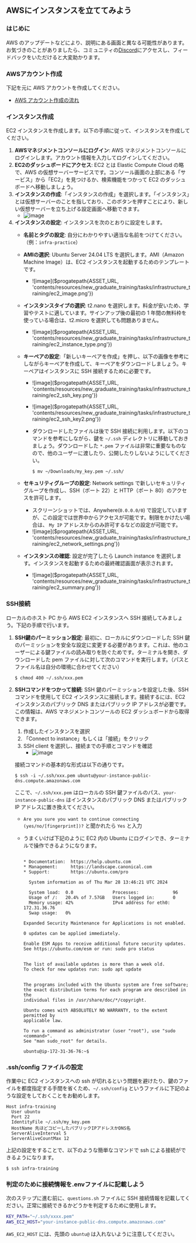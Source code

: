 ## AWSにインスタンスを立ててみよう

### はじめに

AWS のアップデートなどにより、説明にある画面と異なる可能性があります。お気づきのことがありましたら、コミュニティの[Discord](https://discord.com/invite/pK7KVFefCA)にアクセスし、フィードバックをいただけると大変助かります。

### AWSアカウント作成

下記を元に AWS アカウントを作成してください。

- [AWS アカウント作成の流れ](https://aws.amazon.com/jp/register-flow/)

### インスタンス作成

EC2 インスタンスを作成します。以下の手順に従って、インスタンスを作成してください。

1. **AWSマネジメントコンソールにログイン**: AWS マネジメントコンソールにログインします。アカウント情報を入力してログインしてください。
2. **EC2のダッシュボードにアクセス**: EC2 とは Elastic Compute Cloud の略で、AWS の仮想サーバーサービスです。コンソール画面の上部にある「サービス」から「EC2」を見つけるか、検索機能をつかって EC2 のダッシュボードへ移動しましょう。
3. **インスタンスの作成**:「インスタンスの作成」を選択します。「インスタンス」とは仮想サーバーのことを指しており、このボタンを押すことにより、新しい仮想サーバーを立ち上げる設定画面へ移動できます。
   - ![image](https://storage.googleapis.com/zenn-user-upload/cb295726ca6f-20240328.png)
4. **インスタンスの設定**: インスタンスを次のとおりに設定をします。
   - **名前とタグの設定**: 自分にわかりやすい適当な名前をつけてください。（例：`infra-practice`）
   - **AMIの選択**: Ubuntu Server 24.04 LTS を選択します。AMI（Amazon Machine Image）は、EC2 インスタンスを起動するためのテンプレートです。
     - ![image]($progatepath{ASSET_URL, 'contents/resources/new_graduate_training/tasks/infrastructure_training/ec2_image.png'})
   - **インスタンスタイプの選択**: t2.nano を選択します。料金が安いため、学習やテストに適しています。サインアップ後の最初の 1 年間の無料枠を使っている場合は、t2.micro を選択しても問題ありません。
     - ![image]($progatepath{ASSET_URL, 'contents/resources/new_graduate_training/tasks/infrastructure_training/ec2_instance_type.png'})
   - **キーペアの設定**:「新しいキーペアを作成」を押し、以下の画像を参考にしながらキーペアを作成して、キーペアをダウンロードしましょう。キーペアはインスタンスに SSH 接続するために必要です。
     - ![image]($progatepath{ASSET_URL, 'contents/resources/new_graduate_training/tasks/infrastructure_training/ec2_ssh_key.png'})
     - ![image]($progatepath{ASSET_URL, 'contents/resources/new_graduate_training/tasks/infrastructure_training/ec2_ssh_key2.png'})
     - ダウンロードしたファイルは後で SSH 接続に利用します。以下のコマンドを参考にしながら、鍵を `~/.ssh` ディレクトリに移動しておきましょう。ダウンロードした `*.pem` ファイルは非常に重要なものなので、他のユーザーに渡したり、公開したりしないようにしてください。

       ```terminal
       $ mv ~/Downloads/my_key.pem ~/.ssh/
       ```

   - **セキュリティグループの設定**: Network settings で新しいセキュリティグループを作成し、SSH（ポート 22）と HTTP（ポート 80）のアクセスを許可します。
     - スクリーンショットでは、Anywhere(`0.0.0.0/0`) で設定していますが、この設定では世界中からアクセスが可能です。制限をかけたい場合は、 `My IP` アドレスからのみ許可するなどの設定が可能です。
     - ![image]($progatepath{ASSET_URL, 'contents/resources/new_graduate_training/tasks/infrastructure_training/ec2_network_settings.png'})
   - **インスタンスの確認**: 設定が完了したら Launch instance を選択します。インスタンスを起動するための最終確認画面が表示されます。
     - ![image]($progatepath{ASSET_URL, 'contents/resources/new_graduate_training/tasks/infrastructure_training/ec2_summary.png'})

### SSH接続

ローカルのホスト PC から AWS EC2 インスタンスへ SSH 接続してみましょう。下記の手順で行います。

1. **SSH鍵のパーミッション設定**: 最初に、ローカルにダウンロードした SSH 鍵のパーミッションを安全な設定に変更する必要があります。これは、他のユーザーによる鍵ファイルの読み取りを防ぐためです。ターミナルを開き、ダウンロードした pem ファイルに対して次のコマンドを実行します。（パスとファイル名は自分の環境に合わせてください）

    ```terminal
    $ chmod 400 ~/.ssh/xxx.pem
    ```

2. **SSHコマンドをつかって接続**: SSH 鍵のパーミッションを設定した後、SSH コマンドを使用して EC2 インスタンスに接続します。接続するには、EC2 インスタンスのパブリック DNS またはパブリック IP アドレスが必要です。この情報は、AWS マネジメントコンソールの EC2 ダッシュボードから取得できます。
   1. 作成したインスタンスを選択
   2. 「Connect to instance」もしくは「接続」をクリック
   3. SSH client を選択し、接続までの手順とコマンドを確認
      - ![image](https://github.com/Progate/path-community-projects/assets/26600620/a3b62049-df17-472a-933b-5732df3f5e14)

    接続コマンドの基本的な形式は以下の通りです。

    ```terminal
    $ ssh -i ~/.ssh/xxx.pem ubuntu@your-instance-public-dns.compute.amazonaws.com
    ```

    ここで、`~/.ssh/xxx.pem` はローカルの SSH 鍵ファイルのパス、`your-instance-public-dns` はインスタンスのパブリック DNS またはパブリック IP アドレスに置き換えてください。

   - `Are you sure you want to continue connecting (yes/no/[fingerprint])?` と聞かれたら `Yes` と入力
   - うまくいけば下記のように EC2 内の Ubuntu にログインでき、ターミナルで操作できるようになります。

      ```terminal

      * Documentation:  https://help.ubuntu.com
      * Management:     https://landscape.canonical.com
      * Support:        https://ubuntu.com/pro

        System information as of Thu Mar 28 13:46:21 UTC 2024

        System load:  0.0               Processes:             96
        Usage of /:   20.4% of 7.57GB   Users logged in:       0
        Memory usage: 42%               IPv4 address for eth0: 172.31.36.76
        Swap usage:   0%

      Expanded Security Maintenance for Applications is not enabled.

      0 updates can be applied immediately.

      Enable ESM Apps to receive additional future security updates.
      See https://ubuntu.com/esm or run: sudo pro status


      The list of available updates is more than a week old.
      To check for new updates run: sudo apt update


      The programs included with the Ubuntu system are free software;
      the exact distribution terms for each program are described in the
      individual files in /usr/share/doc/*/copyright.

      Ubuntu comes with ABSOLUTELY NO WARRANTY, to the extent permitted by
      applicable law.

      To run a command as administrator (user "root"), use "sudo <command>".
      See "man sudo_root" for details.

      ubuntu@ip-172-31-36-76:~$ 
      ```

### .ssh/config ファイルの設定

作業中に EC2 インスタンスへの ssh が切れるという問題を避けたり、鍵のファイルを都度指定する手間を省くため、`~/.ssh/config` というファイルに下記のような設定をしておくことをお勧めします。

```text
Host infra-training
  User ubuntu
  Port 22
  IdentityFile ~/.ssh/my_key.pem
  HostName 先ほどコピーしたパブリックIPアドレスかDNS名
  ServerAliveInterval 5
  ServerAliveCountMax 12
```

上記の設定をすることで、以下のような簡単なコマンドで ssh による接続ができるようになります。

```terminal
$ ssh infra-training
```

### 判定のために接続情報を.envファイルに記載しよう

次のステップに進む前に、`questions.sh` ファイルに SSH 接続情報を記載してください。正常に接続できるかどうかを判定するために使用します。

```sh
KEY_PATH="~/.ssh/xxxx.pem"
AWS_EC2_HOST="your-instance-public-dns.compute.amazonaws.com"
```

`AWS_EC2_HOST` には、先頭の `ubuntu@` は入れないように注意してください。
